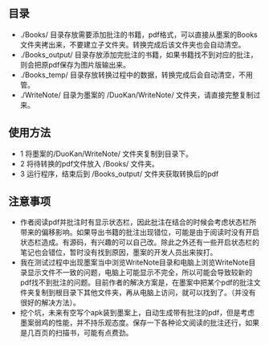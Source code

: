 ## 目录 ##

* ./Books/ 目录存放需要添加批注的书籍，pdf格式，可以直接从墨案的Books文件夹拷出来，不要建立子文件夹。转换完成后该文件夹也会自动清空。
* ./Books_output/ 目录存放添加完批注的书籍，如果书籍找不到对应的批注，则会把原pdf保存为图片版输出来。
* ./Books_temp/ 目录存放转换过程中的数据，转换完成后会自动清空，不用管。
* ./WriteNote/ 目录为墨案的 /DuoKan/WriteNote/ 文件夹，请直接完整复制过来。

## 使用方法 ##
* 1 将墨案的/DuoKan/WriteNote/ 文件夹复制到目录下。
* 2 将待转换的pdf文件放入 /Books/ 文件夹。
* 3 运行程序，结束后到 /Books_output/ 文件夹获取转换后的pdf

## 注意事项 ##
* 作者阅读pdf并批注时有显示状态栏，因此批注在结合的时候会考虑状态栏所带来的偏移影响。如果导出书籍的批注出现错位，可能是由于阅读时没有开启状态栏造成。有源码，有兴趣的可以自己改。除此之外还有一些开启状态栏的笔记也会错位，暂时没有找到原因，墨案的开发人员出来挨打。
* 我在测试过程中出现墨案当中浏览WriteNote目录和电脑上浏览WriteNote目录显示文件不一致的问题，电脑上可能显示不完全，所以可能会导致较新的pdf找不到批注的问题。目前作者的解决方案是，在墨案中把某个pdf的批注文件夹复制到根目录下其他文件夹，再从电脑上访问，就可以找到了。（并没有很好的解决方法）。
* 挖个坑，未来有空写个apk装到墨案上，自动生成带有批注的pdf，但是考虑墨案弱鸡的性能，并不持乐观态度。保存一下各种论文阅读的批注还行，如果是几百页的扫描书，可能有点费劲。
